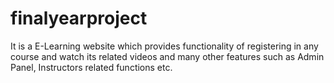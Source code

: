 # finalyearproject
It is a E-Learning website which provides functionality of registering in any course and watch its related videos and many other features such as Admin Panel, Instructors related functions etc.
